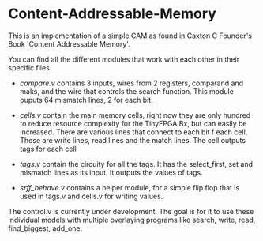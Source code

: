 # Content-Addressable-Memory
This is an implementation of a simple CAM as found in Caxton C Founder's Book 'Content Addressable Memory'. 

You can find all the different modules that work with each other in their specific files.

- *compare.v* contains 3 inputs, wires from 2 registers, comparand and maks, and the wire that controls the search function. This module ouputs 64 mismatch lines, 2 for each bit. 

- *cells.v* contain the main memory cells, right now they are only hundred to reduce resource complexity for the TinyFPGA Bx, but can easily be increased. There are various lines that connect to each bit f each cell, These are write lines, read lines and the match lines. The cell outputs tags for each cell

- *tags.v* contain the circuity for all the tags. It has the select_first, set and mismatch lines as its input. It outputs the values of tags. 

- *srff_behave.v* contains a helper module, for a simple flip flop that is used in tags.v and cells.v for writing values. 

The control.v is currently under development. The goal is for it to use these individual models with multiple overlaying programs like search, write, read, find_biggest, add_one. 
